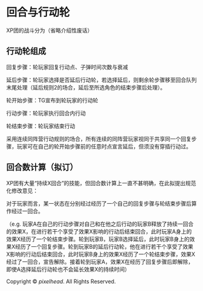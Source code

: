 # 回合与行动轮

XP团的战斗分为（省略介绍性废话）

## 行动轮组成

回复步骤：轮玩家回复行动点、子弹时间次数与衰减

延后步骤：轮玩家选择是否延后行动轮，若选择延后，则剩余轮步骤移至回合队列末尾处理（延后规则2的场合，延后至所选角色的结束步骤后处理）。

轮开始步骤：TG宣布到轮玩家的行动轮

行动步骤：轮玩家执行回合内行动

轮结束步骤：轮玩家结束行动

采用连续同阵营行动规则的场合，所有连续的同阵营玩家视同于共享同一个回复步骤，玩家可在自己的轮开始步骤前的任意时点宣言延后，但须没有穿插行动过。

## 回合数计算（拟订）

XP团有大量“持续X回合”的技能，但回合数计算上一直不甚明确，在此拟提出规范化修改意见：

对于玩家而言，某一状态在分别经过经历了一个自己的回复步骤与轮结束步骤后算作经过一回合。

（e.g. 玩家A在自己的行动步骤对自己和在他之后行动的玩家B释放了持续一回合的效果X，在进行若干个享受了效果X影响的行动后结束回合，此时玩家A身上的效果X经历了一个轮结束步骤。轮到玩家B，玩家B选择延后，此时玩家B身上的效果X经历了一个回复步骤。轮到玩家B的延后行动轮，他在进行若干个享受了效果X影响的行动后结束回合，此时玩家B身上的效果X经历了一个轮结束步骤，效果X经过了一回合，宣告解除。接着轮到玩家A，效果X在经历了回复步骤后即解除，即使A选择延后行动轮也不会延长效果X的持续时间）

Copyright © *pixelhead*. All Rights Reserved.